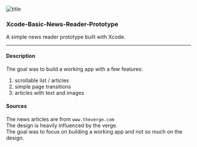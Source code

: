 ![title](http://f.cl.ly/items/2g3K22381P0s2p2n0Q3L/basic_news_app_launch.png)

### Xcode-Basic-News-Reader-Prototype
A simple news reader prototype built with Xcode.

***

#### Description
The goal was to build a working app with a few features:

1. scrollable list / articles  
2. simple page transitions  
3.  articles with text and images

#### Sources
The news articles are from `www.theverge.com`  
The design is heavily influenced by the verge.  
The goal was to focus on building a working app and not so much on the design.
